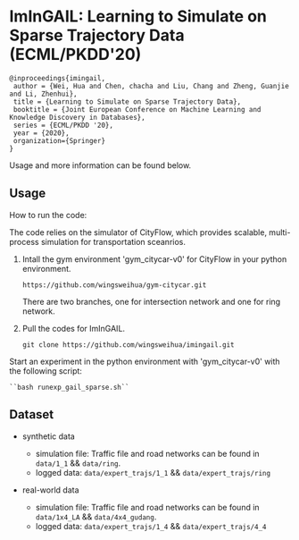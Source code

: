 # ImInGAIL: Learning to Simulate on Sparse Trajectory Data (ECML/PKDD'20)



```
@inproceedings{imingail,
 author = {Wei, Hua and Chen, chacha and Liu, Chang and Zheng, Guanjie and Li, Zhenhui},
 title = {Learning to Simulate on Sparse Trajectory Data},
 booktitle = {Joint European Conference on Machine Learning and Knowledge Discovery in Databases},
 series = {ECML/PKDD '20},
 year = {2020},
 organization={Springer}
} 
```

Usage and more information can be found below.

## Usage

How to run the code:

The code relies on the simulator of CityFlow, which provides scalable, multi-process simulation for transportation sceanrios.

1. Intall the gym environment 'gym_citycar-v0' for CityFlow in your python environment.

    ``https://github.com/wingsweihua/gym-citycar.git``

    There are two branches, one for intersection network and one for ring network.
 
2. Pull the codes for ImInGAIL.

    ``git clone https://github.com/wingsweihua/imingail.git``
    
Start an experiment in the python environment with 'gym_citycar-v0' with the following script:

    ``bash runexp_gail_sparse.sh``
    


## Dataset
* synthetic data

  - simulation file: Traffic file and road networks can be found in ``data/1_1`` && ``data/ring``.
  - logged data: ``data/expert_trajs/1_1`` && ``data/expert_trajs/ring``

* real-world data

  - simulation file: Traffic file and road networks can be found in ``data/1x4_LA`` && ``data/4x4_gudang``.
  - logged data: ``data/expert_trajs/1_4`` && ``data/expert_trajs/4_4``